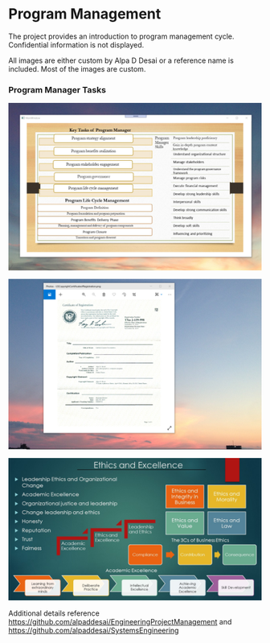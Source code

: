 # Program Management

The project provides an introduction to program management cycle. Confidential information is not displayed. 

All images are either custom by Alpa D Desai or a reference name is included. Most of the images are custom.

### Program Manager Tasks
![image](ProgramManager.png)

![image](USCopyrightCertificate.png)

![image](Ethics.jpg)

Additional details reference https://github.com/alpaddesai/EngineeringProjectManagement and https://github.com/alpaddesai/SystemsEngineering
